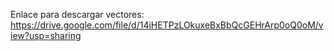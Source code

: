 Enlace para descargar vectores: https://drive.google.com/file/d/14iHETPzLOkuxeBxBbQcGEHrArp0oQ0oM/view?usp=sharing
